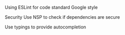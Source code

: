 Using ESLint for code standard Google style


Security
Use NSP to check if dependencies are secure

Use typings to provide autocompletion